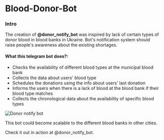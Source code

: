 # Blood-Donor-Bot

### Intro
The creation of **@donor_notify_bot** was inspired by lack of certain types of donor blood in blood banks in Ukraine.
Bot's notification system should raise people's awareness about the existing shortages.

#### What this telegram bot does?:
- Checks the availability of different blood types at the municipal blood bank
- Collects the data about users' blood type
- Schedules the donations using the info about users' last donation
- Informs the users when there is a lack of blood at the blood bank if their blood type matches
- Collects the chronological data about the availability of specific blood types

![Donor notify bot](https://i.ibb.co/VvX1k57/Screenshot-from-2020-06-15-11-23-37.png)

This bot could become scalable to the different blood banks in other cities. 

Check it out in action at @donor_notify_bot.
